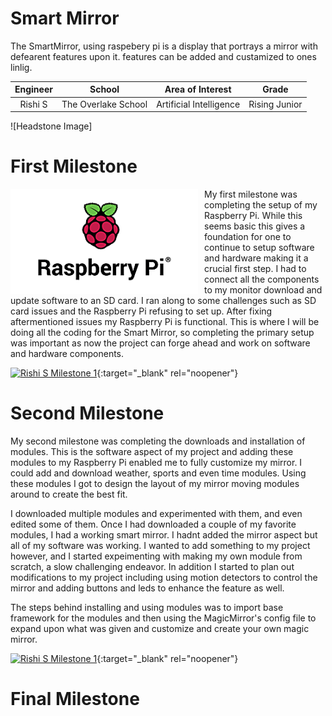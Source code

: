 ﻿# Smart Mirror
The SmartMirror, using raspebery pi is a display that portrays a mirror with defearent features upon it. features can be added and custamized to ones linlig.

| **Engineer**| **School** | **Area of Interest** | **Grade** |
|:--:|:--:|:--:|:--:|
| Rishi S | The Overlake School | Artificial Intelligence | Rising Junior |


![Headstone Image]
# First Milestone
  

<HTML>

 <img src="Images/raspberry Pi.png" width=300 align=left style="float:left; padding-right:10px"> 
  
My first milestone was completing the setup of my Raspberry Pi. While this seems basic this gives a foundation for one to continue to setup software and hardware making it a crucial first step. I had to connect all the components to my monitor download and update software to an SD card. I ran along to some challenges such as SD card issues and the Raspberry Pi refusing to set up. After fixing aftermentioned issues my Raspberry Pi is functional. This is where I will be doing all the coding for the Smart Mirror, so completing the primary setup was important as now the project can forge ahead and work on software and hardware components.

  
</HTML>


[![Rishi S Milestone 1](https://res.cloudinary.com/marcomontalbano/image/upload/v1627914301/video_to_markdown/images/youtube--m_xaRimipMA-c05b58ac6eb4c4700831b2b3070cd403.jpg)](https://youtu.be/m_xaRimipMA "Rishi S Milestone 1"){:target="_blank" rel="noopener"}
  
# Second Milestone
 My second milestone was completing the downloads and installation of modules. This is the software aspect of my project and adding these modules to my Raspberry Pi enabled me to fully customize my mirror. I could add and download weather, sports and even time modules. Using these modules I got to design the layout of my mirror moving modules around to create the best fit.
  
I downloaded multiple modules and experimented with them, and even edited some of them. Once I had downloaded a couple of my favorite modules, I had a working smart mirror. I hadnt added the mirror aspect but all of my software was working. I wanted to add something to my project however, and I started expeimenting with making my own module from scratch, a slow challenging endeavor. In addition I started to plan out modifications to my project including using motion detectors to control the mirror and adding buttons and leds to enhance the feature as well.

The steps behind installing and using modules was to import base framework for the modules and then using the MagicMirror's config file to expand upon what was given and customize and create your own magic mirror.

</HTML>


[![Rishi S Milestone 1](https://res.cloudinary.com/marcomontalbano/image/upload/v1627914301/video_to_markdown/images/youtube--m_xaRimipMA-c05b58ac6eb4c4700831b2b3070cd403.jpg)](https://youtu.be/zEvley5kcnc"){:target="_blank" rel="noopener"}
  # Final Milestone
 







